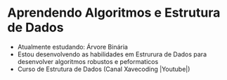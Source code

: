 # Aprendendo Algoritmos e Estrutura de Dados

 - Atualmente estudando: Árvore Binária
 - Estou desenvolvendo as habilidades em Estrurura de Dados para desenvolver algoritmos robustos e peformaticos
 - Curso de Estrutura de Dados (Canal Xavecoding |Youtube|)
